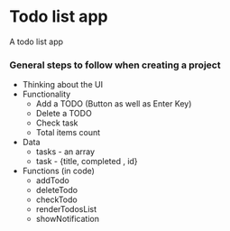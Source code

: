 # Todo list app
A todo list app


### General steps to follow when creating a project

- Thinking about the UI
- Functionality
	- Add a TODO (Button as well as Enter Key)
	- Delete a TODO
	- Check task
	- Total items count
- Data
	- tasks - an array
	- task - {title, completed , id}
- Functions (in code)
	- addTodo
	- deleteTodo
	- checkTodo
	- renderTodosList
	- showNotification